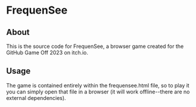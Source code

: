 # FrequenSee
## About
This is the source code for FrequenSee, a browser game created for the GitHub Game Off 2023 on itch.io.
## Usage
The game is contained entirely within the frequensee.html file, so to play it you can simply open that file in a browser (it will work offline--there are no external dependencies).
